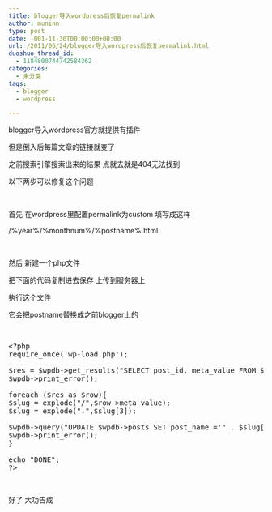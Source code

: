 ```yaml
---
title: blogger导入wordpress后恢复permalink
author: muninn
type: post
date: -001-11-30T00:00:00+00:00
url: /2011/06/24/blogger导入wordpress后恢复permalink.html
duoshuo_thread_id:
  - 1184800744742584362
categories:
  - 未分类
tags:
  - blogger
  - wordpress

---
```

blogger导入wordpress官方就提供有插件

但是倒入后每篇文章的链接就变了

之前搜索引擎搜索出来的结果 点就去就是404无法找到

以下两步可以修复这个问题

&#160;

首先 在wordpress里配置permalink为custom 填写成这样

/%year%/%monthnum%/%postname%.html

&#160;

然后 新建一个php文件

把下面的代码复制进去保存 上传到服务器上

执行这个文件

它会把postname替换成之前blogger上的

&#160;

<pre class="brush: php;">&lt;?php
require_once('wp-load.php');
 
$res = $wpdb-&gt;get_results("SELECT post_id, meta_value FROM $wpdb-&gt;postmeta WHERE meta_key = 'blogger_permalink'");
$wpdb-&gt;print_error();
 
foreach ($res as $row){
$slug = explode("/",$row-&gt;meta_value);
$slug = explode(".",$slug[3]);
 
$wpdb-&gt;query("UPDATE $wpdb-&gt;posts SET post_name ='" . $slug[0] . "' WHERE ID = $row-&gt;post_id");
$wpdb-&gt;print_error();
}
 
echo "DONE";
?&gt;</pre>

&#160;

好了 大功告成